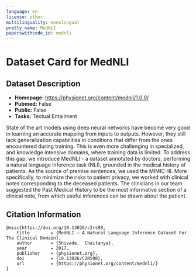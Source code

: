 ```yaml
---
language: en
license: other
multilinguality: monolingual
pretty_name: MedNLI
paperswithcode_id: mednli
---
```



# Dataset Card for MedNLI

## Dataset Description

- **Homepage:** https://physionet.org/content/mednli/1.0.0/
- **Pubmed:** False
- **Public:** False
- **Tasks:** Textual Entailment


State of the art models using deep neural networks have become very good in learning an accurate
mapping from inputs to outputs. However, they still lack generalization capabilities in conditions
that differ from the ones encountered during training. This is even more challenging in specialized,
and knowledge intensive domains, where training data is limited. To address this gap, we introduce
MedNLI - a dataset annotated by doctors, performing a natural language inference task (NLI),
grounded in the medical history of patients. As the source of premise sentences, we used the
MIMIC-III. More specifically, to minimize the risks to patient privacy, we worked with clinical
notes corresponding to the deceased patients. The clinicians in our team suggested the Past Medical
History to be the most informative section of a clinical note, from which useful inferences can be
drawn about the patient.


## Citation Information

```
@misc{https://doi.org/10.13026/c2rs98,
    title        = {MedNLI — A Natural Language Inference Dataset For The Clinical Domain},
    author       = {Shivade,  Chaitanya},
    year         = 2017,
    publisher    = {physionet.org},
    doi          = {10.13026/C2RS98},
    url          = {https://physionet.org/content/mednli/}
}
```
